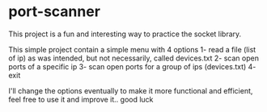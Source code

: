 # port-scanner
This project is a fun and interesting way to practice the  socket  library.

This simple project contain a simple menu with 4 options
1- read a file (list of ip) as was intended, but not necessarily, called devices.txt
2- scan open ports of a specific ip
3- scan open ports for a group of ips (devices.txt)
4- exit

I'll change the options eventually to make it more functional and efficient, feel free to use it and improve it.. good luck

